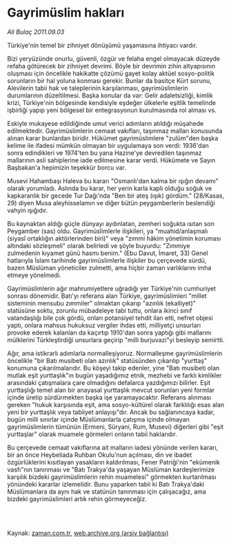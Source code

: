 # Gayrimüslim hakları

*Ali Bulaç 2011.09.03*

<td class="columnist-detail">
<p>Türkiye'nin temel bir zihniyet dönüşümü yaşamasına ihtiyacı vardır.</p>
<p>
<div id="haberMetinDiv">
<p>Bizi yeryüzünde onurlu, güvenli, özgür ve felaha engel olmayacak düzeyde refaha götürecek bir zihniyet devrimi. Böyle bir devrimin zihin altyapısının oluşması için öncelikle hakikatte çözümü gayet kolay aktüel sosyo-politik sorunların bir hal yoluna konması gerekir. Bunlar da basitçe Kürt sorunu, Alevilerin tabii hak ve taleplerinin karşılanması, gayrimüslimlerin durumlarının düzeltilmesi. Başka konular da var: Gelir adaletsizliği, kimlik krizi, Türkiye'nin bölgesinde kendisiyle eşdeğer ülkelerle eşitlik temelinde işbirliği yapıp yeni bölgesel bir entegrasyonun kurulmasında rol alması vs. 
<p>Eskiyle mukayese edildiğinde umut verici adımların atıldığı müşahede edilmektedir. Gayrimüslimlerin cemaat vakıfları, taşınmaz malları konusunda alınan karar bunlardan biridir. Hükümet gayrimüslimlere "zulüm"den başka kelime ile ifadesi mümkün olmayan bir uygulamaya son verdi: 1936'dan sonra edindikleri ve 1974'ten bu yana Hazine'ye devredilen taşınmaz mallarının asli sahiplerine iade edilmesine karar verdi. Hükümete ve Sayın Başbakan'a hepimizin teşekkür borcu var. 
<p>Musevi Hahambaşı Haleva bu kararı "Osmanlı'dan kalma bir ışığın devamı" olarak yorumladı. Aslında bu karar, her yerin karla kaplı olduğu soğuk ve kapkaranlık bir gecede Tur Dağı'nda "Ben bir ateş (ışık) gördüm." (28/Kasas, 29) diyen Musa aleyhisselamın ve diğer bütün peygamberlerin beslendiği vahyin ışığıdır. 
<p>Bu kaynaktan aldığı güçle dünyayı aydınlatan, zemheri soğukta ısıtan son Peygamber (sas) oldu. Gayrimüslimlerle ilişkileri, ya "muahid/anlaşmalı (siyasî ortaklığın aktörlerinden biri)" veya "zımmi hâkim yönetimin koruması altındaki sözleşmeli" olarak belirledi ve şöyle buyurdu: "Zımmiye zulmedenin kıyamet günü hasmı benim." (Ebu Davut, İmaret, 33) Genel hatlarıyla İslam tarihinde gayrimüslimlerle ilişkiler bu çerçevede sürdü, bazen Müslüman yöneticiler zulmetti, ama hiçbir zaman varlıklarını imha etmeye yönelmedi. 
<p>Gayrimüslimlerin ağır mahrumiyetlere uğradığı yer Türkiye'nin cumhuriyet sonrası dönemidir. Batı'yı referans alan Türkiye, gayrimüslimleri "millet sisteminin mensubu zımmiler" olmaktan çıkarıp "azınlık (ekalliyet)" statüsüne soktu, zorunlu mübadeleye tabi tuttu, onlara ikinci sınıf vatandaşlığı bile çok gördü, onları potansiyel tehdit ilan etti, nefret objesi yaptı, onlara mahsus hukuksuz vergiler ihdas etti, milliyetçi unsurları provoke ederek kalanları da kaçırtıp 1910'dan sonra yaptığı gibi mallarını mülklerini Türkleştirdiği unsurlara geçirip "milli burjuvazi"yi besleyip semirtti. 
<p>Ağır, ama istikrarlı adımlarla normalleşiyoruz. Normalleşme gayrimüslimlerin öncelikle "bir Batı musibeti olan azınlık" statüsünden çıkarılıp "yurttaş" konumuna çıkarılmalarıdır. Bu köşeyi takip edenler, yine "Batı musibeti olan mutlak eşit yurttaşlık"ın bugün yaşadığımız etnik, mezhebi ve farklı kimlikler arasındaki çatışmalara çare olmadığını defalarca yazdığımızı bilirler. Eşit yurttaşlığı temel alan bir anayasal yurttaşlık mevcut sorunları yeni formlar içinde üretip sürdürmekten başka işe yaramayacaktır. Referans alınması gereken "hukuk karşısında eşit, ama sosyo-kültürel olarak farklılığı esas alan yeni bir yurttaşlık veya tabiiyet anlayışı"dır. Ancak bu sağlanıncaya kadar, bugün milli sınırlar içinde Müslümanlarla çatışma içinde olmayan gayrimüslimlerin tümünün (Ermeni, Süryani, Rum, Musevi) diğerleri gibi "eşit yurttaşlar" olarak muamele görmeleri onların tabii haklarıdır. 
<p>Bu çerçevede cemaat vakıflarına ait malların iadesi yönünde verilen kararı, bir an önce Heybeliada Ruhban Okulu'nun açılması, din ve ibadet özgürlüklerini kısıtlayan yasakların kaldırılması, Fener Patriği'nin "ekümenik vasfı"nın tanınması ve "Batı Trakya'da yaşayan Müslüman kardeşlerimize karşılık bizdeki gayrimüslimlerin rehin muamelesi" görmekten kurtarılması yönündeki kararlar izlemelidir. Bunu yaparken tabii ki Batı Trakya'daki Müslümanlara da aynı hak ve statünün tanınması için çalışacağız, ama bizdeki gayrimüslimleri artık rehin görmeyeceğiz. </p></p></p></p></p></p></p></div>
</p>


<p><br>
		 </br></p></td>

Kaynak: [zaman.com.tr](http://zaman.com.tr/yazar.do?yazino=1175752), [web.archive.org (arşiv bağlantısı)](http://web.archive.org/web/20111219203652/http://zaman.com.tr/yazar.do?yazino=1175752)
